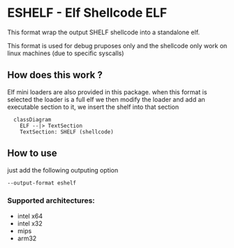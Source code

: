 # ESHELF - Elf Shellcode ELF
This format wrap the output SHELF shellcode into a standalone elf.

This format is used for debug pruposes only and the shellcode only work on linux machines (due to specific syscalls)

## How does this work ?
Elf mini loaders are also provided in this package.
when this format is selected the loader is a full elf
we then modify the loader and add an executable section to it, we insert the shelf into that section

```mermaid
  classDiagram
    ELF --|> TextSection
    TextSection: SHELF (shellcode)
```

## How to use
just add the following outputing option
```bash
--output-format eshelf
```

### Supported architectures:

* intel x64
* intel x32
* mips
* arm32
